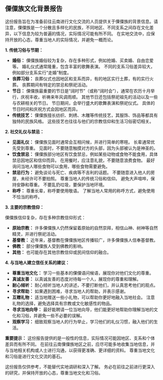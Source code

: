 ## 傈僳族文化背景报告

这份报告旨在为准备前往云南进行文化交流的人员提供关于傈僳族的背景信息。请注意，傈僳族是一个分散且多样化的民族，不同地区、不同支系之间存在文化差异，以下信息为较为普遍的情况，实际情况可能有所不同。  在实地交流中，应保持开放的心态，尊重当地人的实际情况，并避免一概而论。


**1. 传统习俗与节期：**

* **婚俗：**  傈僳族婚俗较为复杂，存在多种形式，例如抢婚、买卖婚、自由恋爱等。  婚礼仪式通常隆重，包含丰富的歌舞表演。  不同的支系习俗差异较大，例如部分支系实行“走婚”制度。
* **丧葬习俗：**  丧葬仪式也因地区和支系而异，有的地区实行土葬，有的实行火葬。  丧葬期间有特定的禁忌和祭祀活动。
* **节日：**  傈僳族最重要的节日是“阔时节”（或称“阔时会”），通常在农历十月举行，庆祝丰收，祈祷来年风调雨顺。  其他节日还包括祭祀祖先的活动以及一些与农耕相关的节日。  节日期间，会举行盛大的歌舞表演和祭祀仪式。  具体的节日时间和庆祝方式会因地区而异。
* **传统技艺：**  傈僳族擅长纺织、刺绣、木雕等传统技艺，其服饰、饰品等都具有独特的民族风格。  这些技艺也往往与他们的宗教信仰和生活习俗密切相关。


**2. 社交礼仪与禁忌：**

* **见面礼仪：**  傈僳族见面时通常会互相问候，并进行简单的寒暄。  长辈通常优先受到尊重。  见面时，不要随意触摸对方的头部，因为头部被认为是神圣的。
* **饮食禁忌：**  傈僳族部分地区有饮食禁忌，例如某些动物或食物不能食用，具体禁忌因地区和信仰而异。  在用餐时，应注意礼貌，不要随意浪费食物。  最好询问当地人哪些食物可以食用，哪些食物需要避免。
* **禁忌行为：**  避免谈论与死亡、疾病等不吉利的话题。  不要随意进入他人的房屋，未经许可不要拍照。  尊重当地人的传统习俗和信仰。  避免大声喧哗，保持安静和尊重。  不要乱扔垃圾，要保护当地环境。
* **称呼：**  尊重长辈，称呼要使用敬语。  了解当地人常用的称呼方式，避免使用不恰当的称呼。


**3. 主要的宗教信仰：**

傈僳族信仰复杂，存在多种宗教信仰形式：

* **原始宗教：**  许多傈僳族人仍然保留着原始的自然崇拜，相信山神、树神等自然精灵，并进行祭祀活动。
* **基督教：**  近年来，基督教在傈僳族地区传播较广，许多傈僳族人信奉基督教。
* **佛教：**  部分傈僳族人受到佛教的影响。
* **其他：**  也可能存在其他宗教信仰或民间信仰的融合。


**4. 与当地人建立信任关系的建议：**

* **尊重当地文化：**  学习一些基本的傈僳语问候语，展现你对他们文化的尊重。
* **真诚友善：**  以真诚友善的态度对待每一个人，展现你的尊重和理解。
* **耐心倾听：**  耐心倾听当地人的讲述，不要打断他们，并认真思考他们的观点。
* **寻求帮助：**  如果遇到困难，寻求当地人的帮助，并表示感谢。
* **互赠礼物：**  适当地赠送一些小礼物，可以帮助你更好地融入当地社会。  注意礼物的选择，避免选择具有宗教或文化敏感性的物品。
* **寻求当地向导：**  最好能聘请一位当地向导，他们能更好地帮助你理解当地的文化和习俗，并避免一些不必要的误解。
* **观察学习：**  细致观察当地人的行为举止，学习他们的礼仪习惯，融入他们的生活。


**重要提示：** 这份报告提供的是一般性的信息，实际情况可能因地区、支系和个体差异而有所不同。  在前往云南傈僳族地区之前，应尽可能多地收集当地信息，并与当地相关机构或人士进行沟通，以获得更准确、更详细的资料。  尊重当地文化和习俗是进行文化交流的基石。


这份报告仅供参考，不能替代实地调研和深入了解。  务必在前往之前进行更深入的研究，并保持开放的心态，尊重当地文化和习俗。
